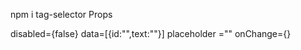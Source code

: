 npm i tag-selector
Props

disabled={false}
data=[{id:"",text:""}]
placeholder =""
onChange={}        

